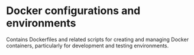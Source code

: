 # Docker configurations and environments

Contains Dockerfiles and related scripts for creating and managing Docker containers, particularly for development and testing environments.